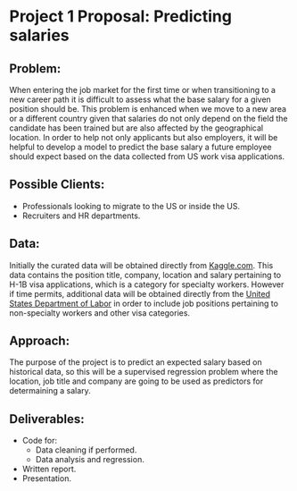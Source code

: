 # Project 1 Proposal: Predicting salaries

## Problem:
When entering the job market for the first time or when transitioning to a new career path it is difficult to assess what the base salary for a given position should be. This problem is enhanced when we move to a new area or a different country given that salaries do not only depend on the field the candidate has been trained but are also affected by the geographical location. In order to help not only applicants but also employers, it will be helpful to develop a model to predict the base salary a future employee should expect based on the data collected from US work visa applications.

## Possible Clients:
* Professionals looking to migrate to the US or inside the US.
* Recruiters and HR departments.

## Data:
Initially the curated data will be obtained directly from [Kaggle.com](https://www.kaggle.com/nsharan/h-1b-visa). This data contains the position title, company, location and salary pertaining to H-1B visa applications, which is a category for specialty workers. However if time permits, additional data will be obtained directly from the [United States Department of Labor](https://www.foreignlaborcert.doleta.gov/performancedata.cfm) in order to include job positions pertaining to non-specialty workers and other visa categories.

## Approach:
The purpose of the project is to predict an expected salary based on historical data, so this will be a supervised regression problem where the location, job title and company are going to be used as predictors for determaining a salary.

## Deliverables:
* Code for:
  * Data cleaning if performed.
  * Data analysis and regression.
* Written report.
* Presentation.


